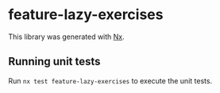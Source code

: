 # feature-lazy-exercises

This library was generated with [Nx](https://nx.dev).

## Running unit tests

Run `nx test feature-lazy-exercises` to execute the unit tests.
